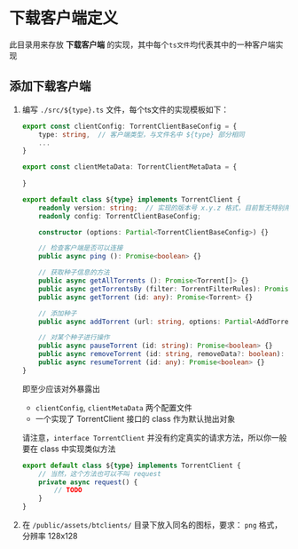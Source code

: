 # 下载客户端定义

此目录用来存放 **下载客户端** 的实现，其中每个`ts文件`均代表其中的一种客户端实现

## 添加下载客户端

1. 编写 `./src/${type}.ts` 文件，每个ts文件的实现模板如下：
    
    ```typescript
    export const clientConfig: TorrentClientBaseConfig = {
        type: string,  // 客户端类型，与文件名中 ${type} 部分相同
        ...
    }
    
    export const clientMetaData: TorrentClientMetaData = {
        
    }
    
    export default class ${type} implements TorrentClient {
        readonly version: string;  // 实现的版本号 x.y.z 格式，目前暂无特别用处
        readonly config: TorrentClientBaseConfig;
    
        constructor (options: Partial<TorrentClientBaseConfig>) {}
    
        // 检查客户端是否可以连接
        public async ping (): Promise<boolean> {}
    
        // 获取种子信息的方法
        public async getAllTorrents (): Promise<Torrent[]> {}
        public async getTorrentsBy (filter: TorrentFilterRules): Promise<Torrent[]> {}
        public async getTorrent (id: any): Promise<Torrent> {}
    
        // 添加种子
        public async addTorrent (url: string, options: Partial<AddTorrentOptions> = {}): Promise<boolean> {}
    
        // 对某个种子进行操作
        public async pauseTorrent (id: string): Promise<boolean> {}
        public async removeTorrent (id: string, removeData?: boolean): Promise<boolean> {}
        public async resumeTorrent (id: any): Promise<boolean> {}
    }
    ```
    
    即至少应该对外暴露出
    
     - `clientConfig`, `clientMetaData` 两个配置文件
     - 一个实现了 TorrentClient 接口的 class 作为默认抛出对象
    
    请注意，`interface TorrentClient` 并没有约定真实的请求方法，所以你一般要在 class 中实现类似方法
    
    ```typescript
    export default class ${type} implements TorrentClient {
        // 当然，这个方法也可以不叫 request
        private async request() {
            // TODO
        }
    }
    ```

2. 在 `/public/assets/btclients/` 目录下放入同名的图标，要求： `png` 格式，分辨率 128x128
